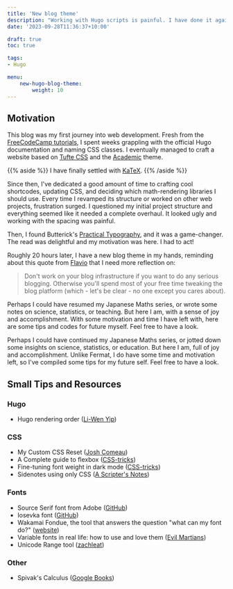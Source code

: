 ```yaml
---
title: 'New blog theme'
description: "Working with Hugo scripts is painful. I have done it again. Here is a record of what happened."
date: '2023-09-28T11:36:37+10:00'

draft: true
toc: true

tags:
- Hugo

menu:
    new-hugo-blog-theme:
        weight: 10
---
```


## Motivation

This blog was my first journey into web development. Fresh from the [FreeCodeCamp tutorials](https://www.freecodecamp.org/), I spent weeks grappling with the official Hugo documentation and naming CSS classes. I eventually managed to craft a website based on [Tufte CSS](https://edwardtufte.github.io/tufte-css/) and the [Academic](https://academic-demo.netlify.app/) theme.

{{% aside %}}
I have finally settled with [KaTeX](../rendering-maths-with-katex).
{{% /aside %}}

Since then, I've dedicated a good amount of time to crafting cool shortcodes, updating CSS, and deciding which math-rendering libraries I should use. Every time I revamped its structure or worked on other web projects, frustration surged. I questioned my initial project structure and everything seemed like it needed a complete overhaul. It looked ugly and working with the spacing was painful.

Then, I found Butterick's [Practical Typography](https://practicaltypography.com/), and it was a game-changer. The read was delightful and my motivation was here. I had to act!

Roughly 20 hours later, I have a new blog theme in my hands, reminding about this quote from [Flavio](https://flaviocopes.com/boring-stack/) that I need more reflection on:

> Don't work on your blog infrastructure if you want to do any serious blogging. Otherwise you'll spend most of your free time tweaking the blog platform (which - let's be clear - no one except you cares about).

Perhaps I could have resumed my Japanese Maths series, or wrote some notes on science, statistics, or teaching. But here I am, with a sense of joy and accomplishment. With some motivation and time I have left with, here are some tips and codes for future myself. Feel free to have a look.


Perhaps I could have continued my Japanese Maths series, or jotted down some insights on science, statistics, or education. But here I am, full of joy and accomplishment. Unlike Fermat, I do have some time and motivation left, so I've compiled some tips for my future self. Feel free to have a look.


## Small Tips and Resources

### Hugo
- Hugo rendering order ([Li-Wen Yip](https://www.liwen.id.au/hugo-order/))

### CSS
- My Custom CSS Reset ([Josh Comeau](https://www.joshwcomeau.com/css/custom-css-reset/))
- A Complete guide to flexbox ([CSS-tricks](https://css-tricks.com/snippets/css/a-guide-to-flexbox/))
- Fine-tuning font weight in dark mode ([CSS-tricks](https://css-tricks.com/using-css-custom-properties-to-adjust-variable-font-weights-in-dark-mode/))
- Sidenotes using only CSS ([A Scripter's Notes](https://scripter.co/sidenotes-using-only-css/))

### Fonts
- Source Serif font from Adobe ([GitHub](https://github.com/adobe-fonts/source-serif))
- Iosevka font ([GitHub](https://github.com/be5invis/Iosevka))
- Wakamai Fondue, the tool that answers the question "what can my font do?" ([website](https://wakamaifondue.com/))
- Variable fonts in real life: how to use and love them ([Evil Martians](https://evilmartians.com/chronicles/variable-fonts-in-real-life-how-to-use-and-love-them))
- Unicode Range tool ([zachleat](https://www.zachleat.com/unicode-range-interchange/))

### Other
- Spivak's Calculus ([Google Books](https://books.google.com.au/books?id=7JKVu_9InRUC))